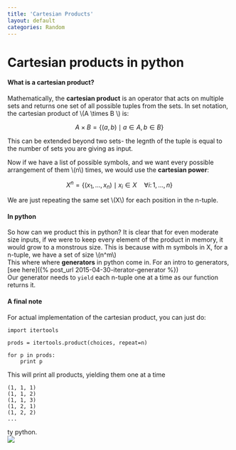 ```yaml
---
title: 'Cartesian Products'
layout: default
categories: Random
---
```


# Cartesian products in python

#### What is a cartesian product? 

Mathematically, the **cartesian product** is an operator that acts on multiple sets and returns one set of all possible tuples from the sets. In set notation, the cartesian product of \\(A \times B \\) is:

$$
  A \times B = \{(a, b) \mid a \in A, b \in B\}
$$

This can be extended beyond two sets- the legnth of the tuple is equal to the number of sets you are giving as input.

Now if we have a list of possible symbols, and we want every possible arrangement of them \\(n\\) times, we would use the **cartesian power**:

$$
  X^{n} = \{(x_1, ... , x_n) \mid x_i \in X \quad \forall i \colon 1, ..., n \}
$$

We are just repeating the same set \\(X\\) for each position in the n-tuple.

#### In python

So how can we product this in python? 
It is clear that for even moderate size inputs, if we were to keep every element of the product in memory, it would grow to a monstrous size. 
This is because with m symbols in X, for a n-tuple, we have a set of size \\(n^m\\)  
This where where **generators** in python come in. For an intro to generators, [see here]({% post_url 2015-04-30-iterator-generator %})  
Our generator needs to `yield` each n-tuple one at a time as our function returns it.

#### A final note

For actual implementation of the cartesian product, you can just do:

    import itertools

    prods = itertools.product(choices, repeat=n)

    for p in prods:
        print p


This will print all products, yielding them one at a time

    (1, 1, 1)
    (1, 1, 2)
    (1, 1, 3)
    (1, 2, 1)
    (1, 2, 2)
    ...

ty python.  
![](http://imgs.xkcd.com/comics/python.png)
